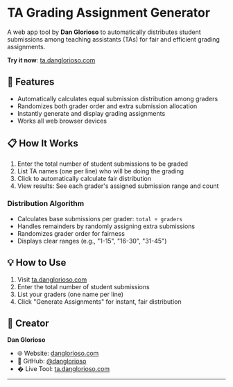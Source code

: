 # TA Grading Assignment Generator

A web app tool by **Dan Glorioso** to automatically distributes student submissions among teaching assistants (TAs) for fair and efficient grading assignments.

**Try it now**: [ta.danglorioso.com](https://ta.danglorioso.com)

## 🚀 Features

- Automatically calculates equal submission distribution among graders
- Randomizes both grader order and extra submission allocation
- Instantly generate and display grading assignments
- Works all web browser devices

## 📋 How It Works

1. Enter the total number of student submissions to be graded
2. List TA names (one per line) who will be doing the grading
3. Click to automatically calculate fair distribution
4. View results: See each grader's assigned submission range and count

### Distribution Algorithm

- Calculates base submissions per grader: `total ÷ graders`
- Handles remainders by randomly assigning extra submissions
- Randomizes grader order for fairness
- Displays clear ranges (e.g., "1-15", "16-30", "31-45")

## 💡 How to Use

1. Visit [ta.danglorioso.com](https://ta.danglorioso.com)
2. Enter the total number of student submissions
3. List your graders (one name per line)
4. Click "Generate Assignments" for instant, fair distribution

## 👤 Creator

**Dan Glorioso**
- 🌐 Website: [danglorioso.com](https://danglorioso.com)
- 🔗 GitHub: [@danglorioso](https://github.com/danglorioso)
- � Live Tool: [ta.danglorioso.com](https://ta.danglorioso.com)

---
